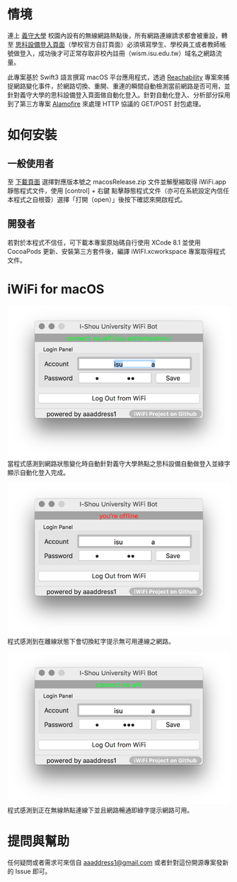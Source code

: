 # 情境

連上 [義守大學](http://www.isu.edu.tw/pages/) 校園內設有的無線網路熱點後，所有網路連線請求都會被重設，轉至 [思科設備登入頁面](https://wism.isu.edu.tw/)（學校官方自訂頁面）必須填寫學生、學校員工或者教師帳號做登入，成功後才可正常存取非校內註冊（wism.isu.edu.tw）域名之網路流量。

此專案基於 Swift3 語言撰寫 macOS 平台應用程式，透過 [Reachability](https://github.com/tonymillion/Reachability) 專案來捕捉網路變化事件，於網路切換、重開、重連的瞬間自動檢測當前網路是否可用，並針對義守大學的思科設備登入頁面做自動化登入。針對自動化登入、分析部分採用到了第三方專案 [Alamofire](https://github.com/Alamofire/Alamofire) 來處理 HTTP 協議的 GET/POST 封包處理。

# 如何安裝
## 一般使用者
至 [下載頁面](https://github.com/aaaddress1/iWiFi/releases) 選擇對應版本號之 macosRelease.zip 文件並解壓縮取得 iWiFi.app 靜態程式文件，使用 [control] + 右鍵 點擊靜態程式文件（亦可在系統設定內信任本程式之自根簽）選擇「打開（open）」後按下確認來開啟程式。

## 開發者
若對於本程式不信任，可下載本專案原始碼自行使用 XCode 8.1 並使用 CocoaPods 更新、安裝第三方套件後，編譯 iWIFI.xcworkspace 專案取得程式文件。

# iWiFi for macOS

![自動登入義守無線熱點演示](resources/8CFFE33CA60AE843DDCF0CA8E0451AEF.png)
當程式感測到網路狀態變化時自動針對義守大學熱點之思科設備自動做登入並綠字顯示自動化登入完成。

![離線狀態](resources/30B9F67D51F0F340BFA4303856E3D63A.png)
程式感測到在離線狀態下會切換紅字提示無可用連線之網路。

![WIFI](resources/1B2131AE9307BE327236D5B71E0126D3.png)
程式感測到正在無線熱點連線下並且網路暢通即綠字提示網路可用。

# 提問與幫助
任何疑問或者需求可來信自 aaaddress1@gmail.com 或者針對這份開源專案發新的 Issue 即可。